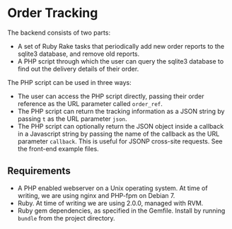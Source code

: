 # Order Tracking

The backend consists of two parts:
* A set of Ruby Rake tasks that periodically add new order reports to the
  sqlite3 database, and remove old reports.
* A PHP script through which the user can query the sqlite3 database to find
  out the delivery details of their order.

The PHP script can be used in three ways:
* The user can access the PHP script directly, passing their order reference as
  the URL parameter called `order_ref`.
* The PHP script can return the tracking information as a JSON string by
  passing `t` as the URL parameter `json`.
* The PHP script can optionally return the JSON object inside a callback in a
  Javascript string by passing the name of the callback as the URL parameter
  `callback`. This is useful for JSONP cross-site requests. See the front-end
  example files.

## Requirements

* A PHP enabled webserver on a Unix operating system. At time of writing, we
  are using nginx and PHP-fpm on Debian 7.
* Ruby. At time of writing we are using 2.0.0, managed with RVM.
* Ruby gem dependencies, as specified in the Gemfile. Install by running
  `bundle` from the project directory.
